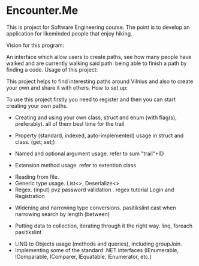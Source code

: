 # Encounter.Me
This is project for Software Engineering course. The point is to develop an application for likeminded people that enjoy hiking.

Vision for this program:

An interface which allow users to create paths, see how many people have walked and are currently walking said path. being able to finish a path by finding a code.
Usage of this project:

This project helps to find interesting paths around Vilnius and also to create your own and share it with others.
How to set up:

To use this project firstly you need to register and then you can start creating your own paths.

+  Creating and using your own class, struct and enum (with flag(s), preferably). all of them  best time for the trail
-  Property (standard, indexed, auto-implemented) usage in struct and class. (get; set;)
+  Named and optional argument usage. refer to sum   "trail"+ID
-  Extension method usage. refer to extention class
+  Reading from file.
+  Generic type usage. List<>, Deserialize<>
+  Regex. (input) pvz password validation . regex tutorial  Login and Registration
-  Widening and narrowing type conversions. pasitikslint cast when narrowing  search by length (between)
+  Putting data to collection, iterating through it the right way. linq, foreach pasitikslint
-  LINQ to Objects usage (methods and queries), including groupJoin.
-  Implementing some of the standard .NET interfaces (IEnumerable, IComparable, IComparer, IEquatable, IEnumerator, etc.)